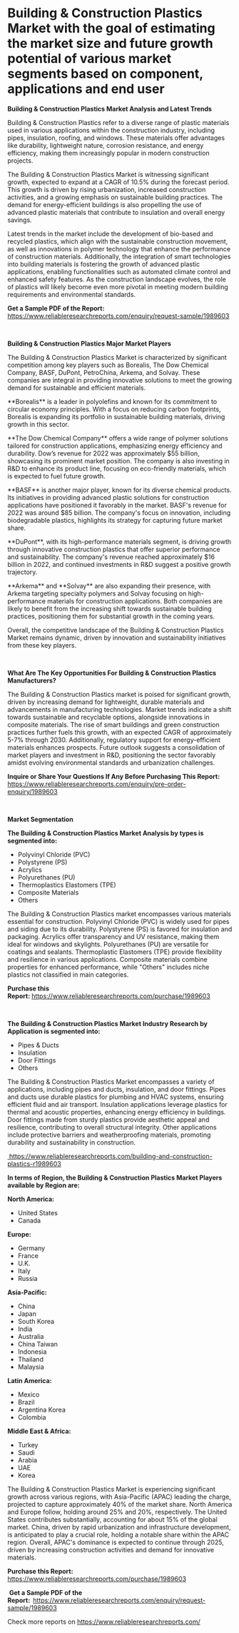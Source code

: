 <p><h1>Building & Construction Plastics Market with the goal of estimating the market size and future growth potential of various market segments based on component, applications and end user</h1></p><p><strong>Building & Construction Plastics Market Analysis and Latest Trends</strong></p>
<p><p>Building & Construction Plastics refer to a diverse range of plastic materials used in various applications within the construction industry, including pipes, insulation, roofing, and windows. These materials offer advantages like durability, lightweight nature, corrosion resistance, and energy efficiency, making them increasingly popular in modern construction projects.</p><p>The Building & Construction Plastics Market is witnessing significant growth, expected to expand at a CAGR of 10.5% during the forecast period. This growth is driven by rising urbanization, increased construction activities, and a growing emphasis on sustainable building practices. The demand for energy-efficient buildings is also propelling the use of advanced plastic materials that contribute to insulation and overall energy savings.</p><p>Latest trends in the market include the development of bio-based and recycled plastics, which align with the sustainable construction movement, as well as innovations in polymer technology that enhance the performance of construction materials. Additionally, the integration of smart technologies into building materials is fostering the growth of advanced plastic applications, enabling functionalities such as automated climate control and enhanced safety features. As the construction landscape evolves, the role of plastics will likely become even more pivotal in meeting modern building requirements and environmental standards.</p></p>
<p><strong>Get a Sample PDF of the Report:&nbsp;</strong> <a href="https://www.reliableresearchreports.com/enquiry/request-sample/1989603?utm_campaign=2205&utm_medium=2&utm_source=Github&utm_content=ia&utm_term=04022025&utm_id=building-construction-plastics">https://www.reliableresearchreports.com/enquiry/request-sample/1989603</a></p>
<p>&nbsp;</p>
<p><strong>Building & Construction Plastics Major Market Players</strong></p>
<p><p>The Building & Construction Plastics Market is characterized by significant competition among key players such as Borealis, The Dow Chemical Company, BASF, DuPont, PetroChina, Arkema, and Solvay. These companies are integral in providing innovative solutions to meet the growing demand for sustainable and efficient materials.</p><p>**Borealis** is a leader in polyolefins and known for its commitment to circular economy principles. With a focus on reducing carbon footprints, Borealis is expanding its portfolio in sustainable building materials, driving growth in this sector.</p><p>**The Dow Chemical Company** offers a wide range of polymer solutions tailored for construction applications, emphasizing energy efficiency and durability. Dow’s revenue for 2022 was approximately $55 billion, showcasing its prominent market position. The company is also investing in R&D to enhance its product line, focusing on eco-friendly materials, which is expected to fuel future growth.</p><p>**BASF** is another major player, known for its diverse chemical products. Its initiatives in providing advanced plastic solutions for construction applications have positioned it favorably in the market. BASF's revenue for 2022 was around $85 billion. The company's focus on innovation, including biodegradable plastics, highlights its strategy for capturing future market share.</p><p>**DuPont**, with its high-performance materials segment, is driving growth through innovative construction plastics that offer superior performance and sustainability. The company's revenue reached approximately $16 billion in 2022, and continued investments in R&D suggest a positive growth trajectory.</p><p>**Arkema** and **Solvay** are also expanding their presence, with Arkema targeting specialty polymers and Solvay focusing on high-performance materials for construction applications. Both companies are likely to benefit from the increasing shift towards sustainable building practices, positioning them for substantial growth in the coming years.</p><p>Overall, the competitive landscape of the Building & Construction Plastics Market remains dynamic, driven by innovation and sustainability initiatives from these key players.</p></p>
<p>&nbsp;</p>
<p><strong>What Are The Key Opportunities For Building & Construction Plastics Manufacturers?</strong></p>
<p><p>The Building & Construction Plastics market is poised for significant growth, driven by increasing demand for lightweight, durable materials and advancements in manufacturing technologies. Market trends indicate a shift towards sustainable and recyclable options, alongside innovations in composite materials. The rise of smart buildings and green construction practices further fuels this growth, with an expected CAGR of approximately 5-7% through 2030. Additionally, regulatory support for energy-efficient materials enhances prospects. Future outlook suggests a consolidation of market players and investment in R&D, positioning the sector favorably amidst evolving environmental standards and urbanization challenges.</p></p>
<p><strong>Inquire or Share Your Questions If Any Before Purchasing This Report:</strong> <a href="https://www.reliableresearchreports.com/enquiry/pre-order-enquiry/1989603?utm_campaign=2205&utm_medium=2&utm_source=Github&utm_content=ia&utm_term=04022025&utm_id=building-construction-plastics">https://www.reliableresearchreports.com/enquiry/pre-order-enquiry/1989603</a></p>
<p>&nbsp;</p>
<p><strong>Market Segmentation</strong></p>
<p><strong>The Building & Construction Plastics Market Analysis by types is segmented into:</strong></p>
<p><ul><li>Polyvinyl Chloride (PVC)</li><li>Polystyrene (PS)</li><li>Acrylics</li><li>Polyurethanes (PU)</li><li>Thermoplastics Elastomers (TPE)</li><li>Composite Materials</li><li>Others</li></ul></p>
<p><p>The Building & Construction Plastics market encompasses various materials essential for construction. Polyvinyl Chloride (PVC) is widely used for pipes and siding due to its durability. Polystyrene (PS) is favored for insulation and packaging. Acrylics offer transparency and UV resistance, making them ideal for windows and skylights. Polyurethanes (PU) are versatile for coatings and sealants. Thermoplastic Elastomers (TPE) provide flexibility and resilience in various applications. Composite materials combine properties for enhanced performance, while "Others" includes niche plastics not classified in main categories.</p></p>
<p><strong>Purchase this Report:&nbsp;</strong><a href="https://www.reliableresearchreports.com/purchase/1989603?utm_campaign=2205&utm_medium=2&utm_source=Github&utm_content=ia&utm_term=04022025&utm_id=building-construction-plastics">https://www.reliableresearchreports.com/purchase/1989603</a></p>
<p>&nbsp;</p>
<p><strong>The Building & Construction Plastics Market Industry Research by Application is segmented into:</strong></p>
<p><ul><li>Pipes & Ducts</li><li>Insulation</li><li>Door Fittings</li><li>Others</li></ul></p>
<p><p>The Building & Construction Plastics Market encompasses a variety of applications, including pipes and ducts, insulation, and door fittings. Pipes and ducts use durable plastics for plumbing and HVAC systems, ensuring efficient fluid and air transport. Insulation applications leverage plastics for thermal and acoustic properties, enhancing energy efficiency in buildings. Door fittings made from sturdy plastics provide aesthetic appeal and resilience, contributing to overall structural integrity. Other applications include protective barriers and weatherproofing materials, promoting durability and sustainability in construction.</p></p>
<p><a href="https://www.reliableresearchreports.com/building-and-construction-plastics-r1989603?utm_campaign=2205&utm_medium=2&utm_source=Github&utm_content=ia&utm_term=04022025&utm_id=building-construction-plastics">&nbsp;https://www.reliableresearchreports.com/building-and-construction-plastics-r1989603</a></p>
<p><strong>In terms of Region, the Building & Construction Plastics Market Players available by Region are:</strong></p>
<p>
    <p> <strong> North America: </strong>
        <ul>
            <li>United States</li>
            <li>Canada</li>
        </ul>
        </p> 
    <p> <strong> Europe: </strong>
        <ul>
            <li>Germany</li>
            <li>France</li>
            <li>U.K.</li>
            <li>Italy</li>
            <li>Russia</li>
        </ul>
        </p> 
    <p> <strong> Asia-Pacific: </strong>
        <ul>
            <li>China</li>
            <li>Japan</li>
            <li>South Korea</li>
            <li>India</li>
            <li>Australia</li>
            <li>China Taiwan</li>
            <li>Indonesia</li>
            <li>Thailand</li>
            <li>Malaysia</li>
        </ul>
        </p> 
    <p> <strong> Latin America: </strong>
        <ul>
            <li>Mexico</li>
            <li>Brazil</li>
            <li>Argentina Korea</li>
            <li>Colombia</li>
        </ul>
        </p> 
    <p> <strong> Middle East & Africa: </strong>
        <ul>
            <li>Turkey</li>
            <li>Saudi</li>
            <li>Arabia</li>
            <li>UAE</li>
            <li>Korea</li>
        </ul>
    </p>
    </p>
<p><p>The Building & Construction Plastics Market is experiencing significant growth across various regions, with Asia-Pacific (APAC) leading the charge, projected to capture approximately 40% of the market share. North America and Europe follow, holding around 25% and 20%, respectively. The United States contributes substantially, accounting for about 15% of the global market. China, driven by rapid urbanization and infrastructure development, is anticipated to play a crucial role, holding a notable share within the APAC region. Overall, APAC's dominance is expected to continue through 2025, driven by increasing construction activities and demand for innovative materials.</p></p>
<p><strong>Purchase this Report: </strong><a href="https://www.reliableresearchreports.com/purchase/1989603?utm_campaign=2205&utm_medium=2&utm_source=Github&utm_content=ia&utm_term=04022025&utm_id=building-construction-plastics">https://www.reliableresearchreports.com/purchase/1989603</a></p>
<p>&nbsp;<strong>Get a Sample PDF of the Report:&nbsp;&nbsp;</strong><a href="https://www.reliableresearchreports.com/enquiry/request-sample/1989603?utm_campaign=2205&utm_medium=2&utm_source=Github&utm_content=ia&utm_term=04022025&utm_id=building-construction-plastics">https://www.reliableresearchreports.com/enquiry/request-sample/1989603</a></p>
<p><strong></strong></p>
<p>Check more reports on <a href="https://www.reliableresearchreports.com/?utm_campaign=2205&utm_medium=2&utm_source=Github&utm_content=ia&utm_term=04022025&utm_id=building-construction-plastics">https://www.reliableresearchreports.com/</a></p>